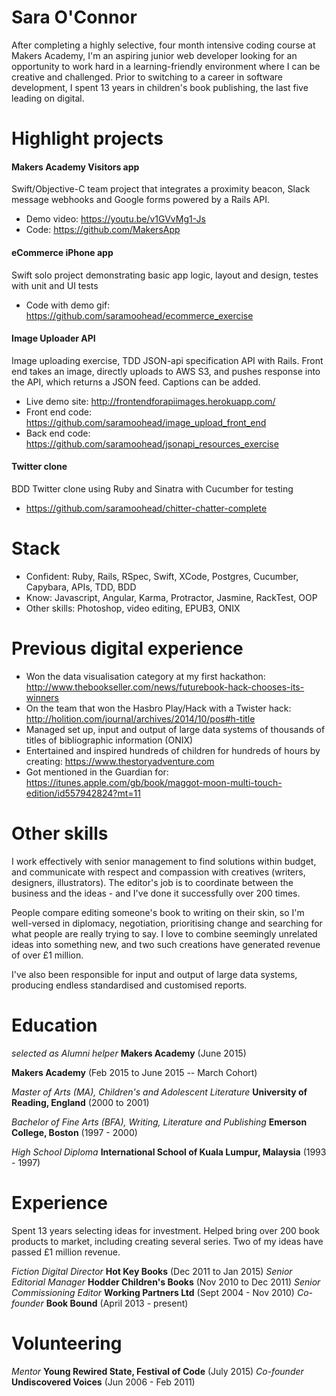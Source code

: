 # Sara O'Connor

After completing a highly selective, four month intensive coding course at Makers Academy, I'm an aspiring junior web developer looking for an opportunity to work hard in a learning-friendly environment where I can be creative and challenged. Prior to switching to a career in software development, I spent 13 years in children's book publishing, the last five leading on digital.

# Highlight projects

#### Makers Academy Visitors app
Swift/Objective-C team project that integrates a proximity beacon, Slack message webhooks and Google forms powered by a Rails API.
- Demo video: https://youtu.be/v1GVvMg1-Js
- Code: https://github.com/MakersApp

#### eCommerce iPhone app
Swift solo project demonstrating basic app logic, layout and design, testes with unit and UI tests
- Code with demo gif: https://github.com/saramoohead/ecommerce_exercise

#### Image Uploader API
Image uploading exercise, TDD JSON-api specification API with Rails. Front end takes an image, directly uploads to AWS S3, and pushes response into the API, which returns a JSON feed. Captions can be added.
- Live demo site: http://frontendforapiimages.herokuapp.com/
- Front end code: https://github.com/saramoohead/image_upload_front_end
- Back end code: https://github.com/saramoohead/jsonapi_resources_exercise

#### Twitter clone
BDD Twitter clone using Ruby and Sinatra with Cucumber for testing
- https://github.com/saramoohead/chitter-chatter-complete

# Stack
- Confident: Ruby, Rails, RSpec, Swift, XCode, Postgres, Cucumber, Capybara, APIs, TDD, BDD
- Know: Javascript, Angular, Karma, Protractor, Jasmine, RackTest, OOP
- Other skills: Photoshop, video editing, EPUB3, ONIX

# Previous digital experience
- Won the data visualisation category at my first hackathon: http://www.thebookseller.com/news/futurebook-hack-chooses-its-winners
- On the team that won the Hasbro Play/Hack with a Twister hack: http://holition.com/journal/archives/2014/10/pos#h-title
- Managed set up, input and output of large data systems of thousands of titles of bibliographic information (ONIX)
- Entertained and inspired hundreds of children for hundreds of hours by creating: https://www.thestoryadventure.com
- Got mentioned in the Guardian for: https://itunes.apple.com/gb/book/maggot-moon-multi-touch-edition/id557942824?mt=11

# Other skills
I work effectively with senior management to find solutions within budget, and communicate with respect and compassion with creatives (writers, designers, illustrators). The editor's job is to coordinate between the business and the ideas - and I've done it successfully over 200 times.

People compare editing someone's book to writing on their skin, so I'm well-versed in diplomacy, negotiation, prioritising change and searching for what people are really trying to say. I love to combine seemingly unrelated ideas into something new, and two such creations have generated revenue of over £1 million.

I've also been responsible for input and output of large data systems, producing endless standardised and customised reports.

# Education
*selected as Alumni helper* **Makers Academy** (June 2015)

**Makers Academy** (Feb 2015 to June 2015 -- March Cohort)

*Master of Arts (MA), Children's and Adolescent Literature* **University of Reading, England** (2000 to 2001)

*Bachelor of Fine Arts (BFA), Writing, Literature and Publishing* **Emerson College, Boston** (1997 - 2000)

*High School Diploma* **International School of Kuala Lumpur, Malaysia** (1993 - 1997)

# Experience

Spent 13 years selecting ideas for investment. Helped bring over 200 book products to market, including creating several series. Two of my ideas have passed £1 million revenue.

*Fiction Digital Director* **Hot Key Books** (Dec 2011 to Jan 2015)
*Senior Editorial Manager* **Hodder Children's Books** (Nov 2010 to Dec 2011)
*Senior Commissioning Editor* **Working Partners Ltd** (Sept 2004 - Nov 2010)
*Co-founder* **Book Bound** (April 2013 - present)

# Volunteering

*Mentor* **Young Rewired State, Festival of Code** (July 2015)
*Co-founder* **Undiscovered Voices** (Jun 2006 - Feb 2011)

